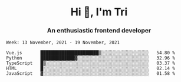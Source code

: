 <h1 align="center">Hi 👋, I'm Tri</h1>
<h3 align="center">An enthusiastic frontend developer</h3>

<!--START_SECTION:waka-->
```text
Week: 13 November, 2021 - 19 November, 2021

Vue.js       ██████████████████████▒░░░░░░░░░░░░░░░░░░   54.80 % 
Python       █████████████▓░░░░░░░░░░░░░░░░░░░░░░░░░░░   32.96 % 
TypeScript   █▒░░░░░░░░░░░░░░░░░░░░░░░░░░░░░░░░░░░░░░░   03.37 % 
HTML         █░░░░░░░░░░░░░░░░░░░░░░░░░░░░░░░░░░░░░░░░   02.14 % 
JavaScript   ▓░░░░░░░░░░░░░░░░░░░░░░░░░░░░░░░░░░░░░░░░   01.58 % 
```
<!--END_SECTION:waka-->
